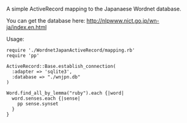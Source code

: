 A simple ActiveRecord mapping to the Japanaese Wordnet database.  

You can get the database here:
http://nlpwww.nict.go.jp/wn-ja/index.en.html

Usage:

    require './WordnetJapanActiveRecord/mapping.rb'
    require 'pp'
    
    ActiveRecord::Base.establish_connection(
      :adapter => 'sqlite3', 
      :database => "./wnjpn.db"
    )                                      
    
    Word.find_all_by_lemma("ruby").each {|word| 
      word.senses.each {|sense|
        pp sense.synset
      }
    }

